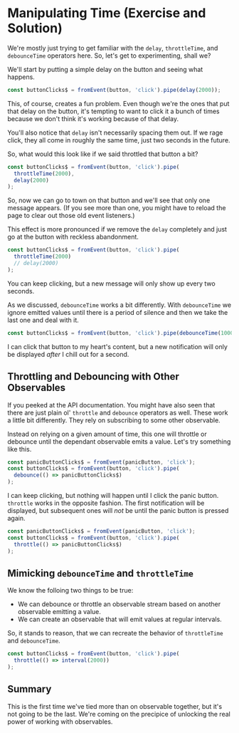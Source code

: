 # Manipulating Time (Exercise and Solution)

We're mostly just trying to get familiar with the `delay`, `throttleTime`, and `debounceTime` operators here. So, let's get to experimenting, shall we?

We'll start by putting a simple delay on the button and seeing what happens.

```js
const buttonClicks$ = fromEvent(button, 'click').pipe(delay(2000));
```

This, of course, creates a fun problem. Even though we're the ones that put that delay on the button, it's tempting to want to click it a bunch of times because we don't think it's working because of that delay.

You'll also notice that `delay` isn't necessarily spacing them out. If we rage click, they all come in roughly the same time, just two seconds in the future.

So, what would this look like if we said throttled that button a bit?

```js
const buttonClicks$ = fromEvent(button, 'click').pipe(
  throttleTime(2000),
  delay(2000)
);
```

So, now we can go to town on that button and we'll see that only one message appears. (If you see more than one, you might have to reload the page to clear out those old event listeners.)

This effect is more pronounced if we remove the `delay` completely and just go at the button with reckless abandonment.

```js
const buttonClicks$ = fromEvent(button, 'click').pipe(
  throttleTime(2000)
  // delay(2000)
);
```

You can keep clicking, but a new message will only show up every two seconds.

As we discussed, `debounceTime` works a bit differently. With `debounceTime` we ignore emitted values until there is a period of silence and then we take the last one and deal with it.

```js
const buttonClicks$ = fromEvent(button, 'click').pipe(debounceTime(1000));
```

I can click that button to my heart's content, but a new notification will only be displayed _after_ I chill out for a second.

## Throttling and Debouncing with Other Observables

If you peeked at the API documentation. You might have also seen that there are just plain ol' `throttle` and `debounce` operators as well. These work a little bit differently. They rely on subscribing to some other observable.

Instead on relying on a given amount of time, this one will throttle or debounce until the dependant observable emits a value. Let's try something like this.

```js
const panicButtonClicks$ = fromEvent(panicButton, 'click');
const buttonClicks$ = fromEvent(button, 'click').pipe(
  debounce(() => panicButtonClicks$)
);
```

I can keep clicking, but nothing will happen until I click the panic button. `throttle` works in the opposite fashion. The first notification will be displayed, but subsequent ones will _not_ be until the panic button is pressed again.

```js
const panicButtonClicks$ = fromEvent(panicButton, 'click');
const buttonClicks$ = fromEvent(button, 'click').pipe(
  throttle(() => panicButtonClicks$)
);
```

## Mimicking `debounceTime` and `throttleTime`

We know the folloing two things to be true:

- We can debounce or throttle an observable stream based on another observable emitting a value.
- We can create an observable that will emit values at regular intervals.

So, it stands to reason, that we can recreate the behavior of `throttleTime` and `debounceTime`.

```js
const buttonClicks$ = fromEvent(button, 'click').pipe(
  throttle(() => interval(2000))
);
```

## Summary

This is the first time we've tied more than on observable together, but it's not going to be the last. We're coming on the precipice of unlocking the real power of working with observables.
